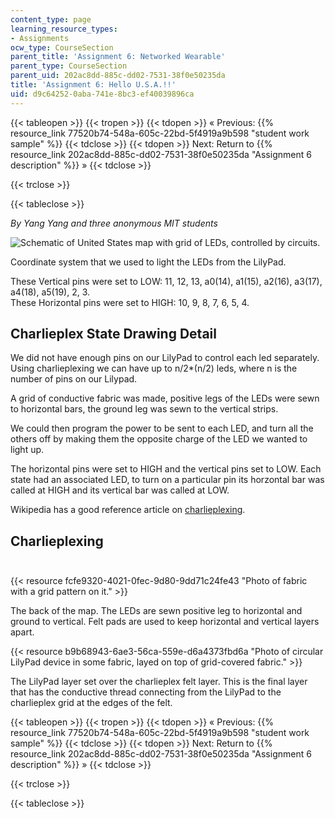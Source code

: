 ```yaml
---
content_type: page
learning_resource_types:
- Assignments
ocw_type: CourseSection
parent_title: 'Assignment 6: Networked Wearable'
parent_type: CourseSection
parent_uid: 202ac8dd-885c-dd02-7531-38f0e50235da
title: 'Assignment 6: Hello U.S.A.!!'
uid: d9c64252-0aba-741e-8bc3-ef40039896ca
---
```


{{< tableopen >}}
{{< tropen >}}
{{< tdopen >}}
« Previous: {{% resource_link 77520b74-548a-605c-22bd-5f4919a9b598 "student work sample" %}}
{{< tdclose >}}
{{< tdopen >}}
Next: Return to {{% resource_link 202ac8dd-885c-dd02-7531-38f0e50235da "Assignment 6 description" %}} »
{{< tdclose >}}

{{< trclose >}}

{{< tableclose >}}

_By Yang Yang and three anonymous MIT students_  

![Schematic of United States map with grid of LEDs, controlled by circuits.](/courses/media-arts-and-sciences/mas-962-special-topics-new-textiles-spring-2010/assignments-and-projects/networked-wearable/assignment-6-hello-u.s.a./image002.gif)

Coordinate system that we used to light the LEDs from the LilyPad.

These Vertical pins were set to LOW: 11, 12, 13, a0(14), a1(15), a2(16), a3(17), a4(18), a5(19), 2, 3.  
These Horizontal pins were set to HIGH: 10, 9, 8, 7, 6, 5, 4.

Charlieplex State Drawing Detail
--------------------------------

We did not have enough pins on our LilyPad to control each led separately. Using charlieplexing we can have up to n/2\*(n/2) leds, where n is the number of pins on our Lilypad.

A grid of conductive fabric was made, positive legs of the LEDs were sewn to horizontal bars, the ground leg was sewn to the vertical strips.

We could then program the power to be sent to each LED, and turn all the others off by making them the opposite charge of the LED we wanted to light up.

The horizontal pins were set to HIGH and the vertical pins set to LOW. Each state had an associated LED, to turn on a particular pin its horzontal bar was called at HIGH and its vertical bar was called at LOW.

Wikipedia has a good reference article on [charlieplexing](http://en.wikipedia.org/wiki/Charlieplexing).

Charlieplexing  
 
------------------

{{< resource fcfe9320-4021-0fec-9d80-9dd71c24fe43 "Photo of fabric with a grid pattern on it." >}}

The back of the map. The LEDs are sewn positive leg to horizontal and ground to vertical. Felt pads are used to keep horizontal and vertical layers apart.  

{{< resource b9b68943-6ae3-56ca-559e-d6a4373fbd6a "Photo of circular LilyPad device in some fabric, layed on top of grid-covered fabric." >}}

The LilyPad layer set over the charlieplex felt layer. This is the final layer that has the conductive thread connecting from the LilyPad to the charlieplex grid at the edges of the felt.

{{< tableopen >}}
{{< tropen >}}
{{< tdopen >}}
« Previous: {{% resource_link 77520b74-548a-605c-22bd-5f4919a9b598 "student work sample" %}}
{{< tdclose >}}
{{< tdopen >}}
Next: Return to {{% resource_link 202ac8dd-885c-dd02-7531-38f0e50235da "Assignment 6 description" %}} »
{{< tdclose >}}

{{< trclose >}}

{{< tableclose >}}